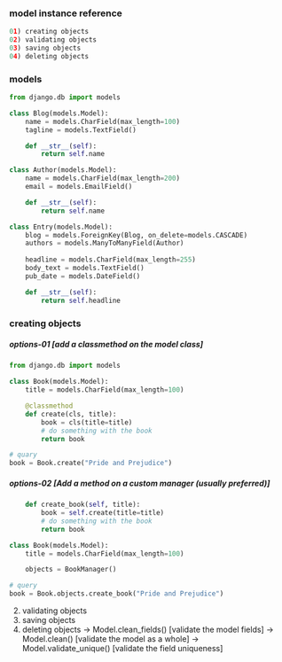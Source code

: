 ### model instance reference
```python
01) creating objects
02) validating objects
03) saving objects
04) deleting objects
```

### models
```python
from django.db import models

class Blog(models.Model):
    name = models.CharField(max_length=100)
    tagline = models.TextField()

    def __str__(self):
        return self.name

class Author(models.Model):
    name = models.CharField(max_length=200)
    email = models.EmailField()

    def __str__(self):
        return self.name

class Entry(models.Model):
    blog = models.ForeignKey(Blog, on_delete=models.CASCADE)
    authors = models.ManyToManyField(Author)
    
    headline = models.CharField(max_length=255)
    body_text = models.TextField()
    pub_date = models.DateField()

    def __str__(self):
        return self.headline
```

### creating objects

##### options-01 [add a classmethod on the model class]
```python
from django.db import models

class Book(models.Model):
    title = models.CharField(max_length=100)

    @classmethod
    def create(cls, title):
        book = cls(title=title)
        # do something with the book
        return book

# quary
book = Book.create("Pride and Prejudice")
```

##### options-02 [Add a method on a custom manager (usually preferred)]
```python
    def create_book(self, title):
        book = self.create(title=title)
        # do something with the book
        return book

class Book(models.Model):
    title = models.CharField(max_length=100)

    objects = BookManager()

# query
book = Book.objects.create_book("Pride and Prejudice")
```




02) validating objects
03) saving objects
04) deleting objects
-> Model.clean_fields()     [validate the model fields]
-> Model.clean()            [validate the model as a whole]
-> Model.validate_unique()  [validate the field uniqueness]
